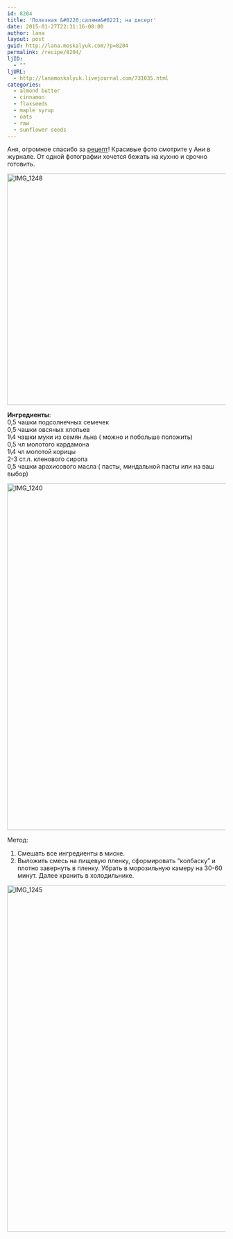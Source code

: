 ```yaml
---
id: 8204
title: 'Полезная &#8220;салями&#8221; на десерт'
date: 2015-01-27T22:31:16-08:00
author: lana
layout: post
guid: http://lana.moskalyuk.com/?p=8204
permalink: /recipe/8204/
ljID:
  - ""
ljURL:
  - http://lanamoskalyuk.livejournal.com/731035.html
categories:
  - almond butter
  - cinnamon
  - flaxseeds
  - maple syrup
  - oats
  - raw
  - sunflower seeds
---
```

Аня, огромное спасибо за [рецепт](http://lifetastesgreat.livejournal.com/112445.html)! Красивые фото смотрите у Ани в журнале. От одной фотографии хочется бежать на кухню и срочно готовить.

<img loading="lazy" src="https://farm8.staticflickr.com/7298/16384466961_c2bbb8cef1_c.jpg" alt="IMG_1248" width="800" height="534" /> 

**Ингредиенты**:  
0,5 чашки подсолнечных семечек  
0,5 чашки овсяных хлопьев  
1\4 чашки муки из семян льна ( можно и побольше положить)  
0,5 чл молотого кардамона  
1\4 чл молотой корицы  
2-3 ст.л. кленового сиропа  
0,5 чашки арахисового масла ( пасты, миндальной пасты или на ваш выбор)

<img loading="lazy" src="https://farm9.staticflickr.com/8606/15763753804_cc42c4a454_c.jpg" alt="IMG_1240" width="534" height="800" /> 

Метод:  
1. Смешать все ингредиенты в миске.  
2. Выложить смесь на пищевую пленку, сформировать &#8220;колбаску&#8221; и плотно завернуть в пленку. Убрать в морозильную камеру на 30-60 минут. Далее хранить в холодильнике.

<img loading="lazy" src="https://farm9.staticflickr.com/8601/16198575698_83241535a6_c.jpg" alt="IMG_1245" width="534" height="800" />